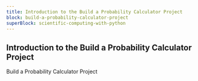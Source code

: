 ```yaml
---
title: Introduction to the Build a Probability Calculator Project
block: build-a-probability-calculator-project
superBlock: scientific-computing-with-python
---
```


## Introduction to the Build a Probability Calculator Project

Build a Probability Calculator Project
